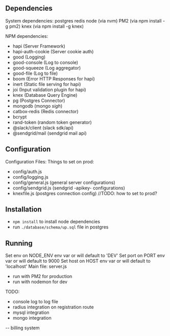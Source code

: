 ## Dependencies

System dependencies:
postgres
redis
node (via nvm)
PM2 (via npm install -g pm2)
knex (via npm install -g knex)

NPM dependencies:
 - hapi (Server Framework)
 - hapi-auth-cookie (Server cookie auth)
 - good (Logging)
 - good-console (Log to console)
 - good-squeeze (Log aggregator)
 - good-file (Log to file)
 - boom (Error HTTP Responses for hapi)
 - inert (Static file serving for hapi)
 - joi (Input validation plugin for hapi)
 - knex (Database Query Engine)
 - pg (Postgres Connector)
 - mongodb (mongo *sigh*)
 - catbox-redis (Redis connector)
 - bcrypt
 - rand-token (random token generator)
 - @slack/client (slack sdk/api)
 - @sendgrid/mail (sendgrid mail api)


## Configuration

Configuration Files:
Things to set on prod:
- config/auth.js
- config/logging.js
- config/general.js (general server configurations)
- config/sendgrid.js (sendgrid -apikey- configurations)
- knexfile.js (postgres connection config) //TODO: how to set to prod?


## Installation
* `npm install` to install node dependencies
* run `./database/schema/up.sql` file in postgres


## Running

Set env on NODE_ENV env var or will default to 'DEV'
Set port on PORT env var or will default to 9000
Set host on HOST env var or will default to 'localhost'
Main file: server.js
  - run with PM2 for production
  - run with nodemon for dev


TODO:
 - console log to log file
 - radius integration on registration route
 - mysql integration
 - mongo integration

 -- billing system
